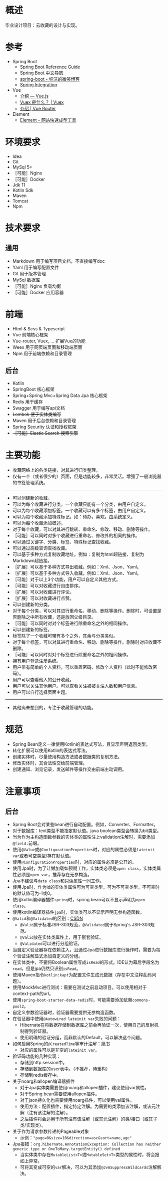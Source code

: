 # 概述

毕业设计项目：云收藏的设计与实现。

# 参考

* Spring Boot
    * [Spring Boot Reference Guide](https://docs.spring.io/spring-boot/docs/current/reference/htmlsingle)
	* [Spring Boot 中文导航](http://springboot.fun/)
	* [spring-boot - 纯洁的微笑博客](http://www.ityouknow.com/spring-boot.html)
    * [Spring Integration](https://docs.spring.io/spring-integration/docs/5.1.6.RELEASE/reference/html/#mail)
* Vue
    * [介绍 — Vue.js](https://cn.vuejs.org/v2/guide/)
    * [Vuex 是什么？ | Vuex](https://vuex.vuejs.org/zh/)
    * [介绍 | Vue Router](https://router.vuejs.org/zh/)
* Element
    * [Element - 网站快速成型工具](https://element.eleme.cn/#/zh-CN)

# 环境要求

* Idea
* Git
* MySql 5+
* ［可能］Nginx
* ［可能］Docker
* Jdk 11
* Kotlin Sdk
* Maven
* Tomcat
* Npm

# 技术要求

## 通用

* Markdown 用于编写项目文档，不直接编写doc
* Yaml 用于编写配置文件
* Git 用于版本管理
* MySql 数据库
* ［可能］Nginx 负载均衡
* ［可能］Docker 应用容器

# 前端

* Html & Scss & Typescript
* Vue 前端核心框架
* Vue-router, Vuex, ... 扩展Vue的功能
* Weex 用于网页端页面和移动端页面
* Npm 用于前端依赖和目录管理
	
## 后台

* Kotlin
* SpringBoot 核心框架
* Spring+Spring Mvc+Spring Data Jpa 核心框架
* Redis 用于缓存
* Swagger 用于编写api文档
* ~~Lombok 便于实体类编写~~
* Maven 用于后台依赖和目录管理
* Spring Security 认证和授权框架
* ~~［可能］Elastic Search 搜索引擎~~

# 主要功能

* 收藏网络上的各类链接，对其进行归类整理。
* 仅有一个（或者很少的）页面，但是功能较多，非常灵活。增强了一般浏览器的书签管理系统。

***

* 可以创建新的收藏。
* 可以为每个收藏进行分类。一个收藏只能有一个分类，由用户自定义。
* 可以为每个收藏添加标签。一个收藏可以有多个标签，由用户自定义。
* 可以为每个收藏添加特殊标记。如：待办，喜欢。由系统定义。
* 可以为每个收藏添加概述。
* 对于每个收藏，可以对其进行跳转、重命名、修改、移动、删除等操作。
* ［可能］可以同时对多个收藏进行重命名、修改外的相同的操作。
* 可以通过关键字、分类、标签、特殊标记查找收藏。
* 可以通过高级查询查找收藏。
* 可以基于多种方式复制收藏地址。例如：复制为html超链接、复制为Markdown超链接。
* ［扩展］可以基于多种方式导出收藏。例如：Xml、Json、Yaml。
* ［扩展］可以基于多种方式导入收藏。例如：Xml、Json、Yaml。
* ［可能］对于以上3个功能，用户可以自定义其他方式。
* ［可能］可以对收藏进行自由排序。
* ［扩展］可以对收藏进行评论。
* ［扩展］可以对收藏进行点赞。
* 可以创建新的分类。
* 对于每个分类，可以对其进行重命名、移动、删除等操作。删除时，可设置是否删除之中所有收藏，还是放回父级目录。
* ［可能］可以同时对对个标签进行除重命名之外的相同操作。
* 可以创建新的标签。
* 标签除了一个收藏可带有多个之外，其余与分类类似。
* 对于每个标签，可以对其进行重命名、移动、删除等操作。删除时对应收藏不删除。
* ［可能］可以同时对对个标签进行除重命名之外的相同操作。
* 拥有用户登录注册系统。
* 用户带有简单的个人资料，可以重置密码、修改个人资料（此时不能修改密码）。
* 用户可以查看他人的公开收藏。
* 用户可以关注其他用户。可以查看关注被被关注人数和用户信息。
* 用户可以自行选择页面主题。

***

* 其他尚未想到的，专注于收藏管理的功能。

# 规范

* Spring Bean定义一律使用Kotlin的表达式写法，且显示声明返回类型。
* 转化扩展可以使用Kotlin的表达式写法。 
* 创建实体时，尽量使用构造方法或者数据类的复制方法。
* 修改实体时，其合法性交给前端管理。
* 创建通知、浏览记录，发送邮件等操作交由前端主动调用。

# 注意事项

## 后台

* Spring Boot会对某些bean进行自动配置。例如，Converter、Formatter。
* 对于数据库：text类型不能指定默认值。java boolean类型会转换为bit类型。
* 当为作为主构造函数参数的实体类的属性注上validation注解时，需要添加`@field:`前缀。
* 使用`@Value`或`@ConfigurationProperties`时，对应的属性必须是`lateinit var`或者可空类型/存在默认值。
* 使用`@ConfigurationProperties`时，对应的属性必须是公开的。
* 使用Jpa时，为了让懒加载如预期工作，实体类必须是`open class`，实体类属性必须是`open var`，推荐存在无参构造。
* Jpa不建议与`data class`和只读属性一同工作。
* 使用Jpa时，作为id的实体类属性可为可空类型，可为不可空类型，不可空时的默认值可为-1或0。
* 使用kotlin编译器插件`spring`时，spring bean可以不显示声明为`open class`。
* 使用kotlin编译器插件`jpa`时，实体类可以不显示声明无参构造函数。
* `@Valid`和`@Validated`的区别：[CSDN](https://blog.csdn.net/qq_27680317/article/details/79970590)
    * `@Valid`属于标准JSR-303规范，`@Validated`属于Spring's JSR-303规范。
    * `@Valid`放在实体类属性上，用于嵌套验证。
    * `@Validated`可以进行分组验证。
* 当自定义验证器存在依赖注入，且通过Jpa进行数据库进行操作时，需要为每个验证注解显式添加自定义的分组。
* 在实体类中，不要将Boolean属性写成`isRead`的形式。IDE认为幕后字段名为`read`，但是jpa仍然只识别`isRead`。
* 使用Maven指令`kotlin:kapt`为配置文件生成元数据（存在中文注释乱码问题）。
* 使用MockMvc进行测试：需要在测试之前启动项目。可以使用相对于context-path的url。
* 使用`spring-boot-starter-data-redis`时，可能需要添加依赖`commons-pool2`。
* 自定义参数验证器时，验证器需要提供无参构造函数。
* 在验证器中使用`@Autowired lateinit var`失败的问题：
    * Hibernate在将数据存储到数据库之前会再验证一次，使用自己的反射机制得到验证器。
    * 使用明确的验证分组，而非默认的Default，可以解决这个问题。
* 如何启用Spring的`@CreatedTime`等审计注解：[简书](https://www.jianshu.com/p/30aef87f3171)
    * 对应的属性可以是非空的`lateinit var`。 
* 验证码功能的几种实现：
	* 存储到http session中。
	* 存储到数据库的user表中。（不推荐，待重构）
	* 存储到redis缓存中。
* 关于noarg和allopen编译器插件
    * 对于Jpa实体类需要使用noarg和allopen插件，建议使用var属性。
    * 对于Spring bean需要使用allopen插件。
    * 对于json持久化也需要使用noarg插件，可以使用val属性。
	* 使用方法：配置插件，指定特定注解。为需要的类添加该注解，或该元注解（注有该注解的注解）。
	* 之后插件将会适用于所有注有该注解（或其元注解）的类/接口（或其子类/实现类）。
* 关于作为请求参数传递的Pageable对象
    * 示例：`"page=0&size=10&direction=asc&sort=name,age"`
* Jpa报错：`org.hibernate.AnnotationException: Collection has neither generic type or OneToMany.targetEntity() defined`
    * 当实体类中存在`MutableList<T>`或`MutableSet<T>`类型的属性时，将会报如上异常。
    * 可将其变成可空的`var`解决，可以为其添加`@JvmSuppressWildcards`注解解决。
